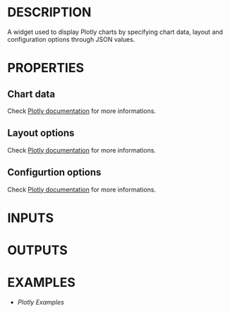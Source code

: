 # DESCRIPTION

A widget used to display Plotly charts by specifying chart data, layout and configuration options through JSON values.

# PROPERTIES

## Chart data

Check [Plotly documentation](https://plotly.com/javascript/reference/index/) for more informations.

## Layout options

Check [Plotly documentation](https://plotly.com/javascript/reference/layout/) for more informations.

## Configurtion options

Check [Plotly documentation](https://plotly.com/javascript/configuration-options/) for more informations.

# INPUTS

# OUTPUTS

# EXAMPLES

-   _Plotly Examples_
